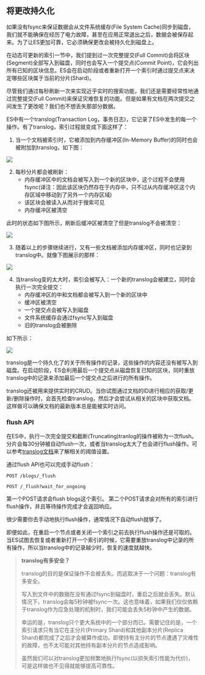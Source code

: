 ## 将更改持久化 ##

如果没有fsync来保证数据会从文件系统缓存(File System Cache)同步到磁盘，我们就不能确保在经历了电力故障，甚至在应用正常退出之后，数据会被保存起来。为了让ES更加可靠，它必须确保更改会被持久化到磁盘上。

在动态可更新的索引一节中，我们提到过一次完整提交(Full Commit)会将区块(Segment)全部写入到磁盘，同时也会写入一个提交点(Commit Point)，它会列出所有已知的区块信息。ES会在启动阶段或者重新打开一个索引时通过提交点来决定哪些区块属于当前的分片(Shard)。

尽管我们通过每秒刷新一次来实现近乎实时的搜索功能，我们还是需要经常性地通过完整提交(Full Commit)来保证灾难恢复的功能。但是如果有文档在两次提交之间发生了更改呢？我们也不想丢失那部分数据。

ES中有一个translog(Transaction Log，事务日志)，它记录了ES中发生的每一个操作。有了translog，索引过程就变成下面这样了：

1. 当一个文档被索引时，它被添加到内存缓冲区(In-Memory Buffer)的同时也会被附加到translog，如下图：

![](http://www.elasticsearch.org/guide/en/elasticsearch/guide/current/images/075_50_pre_refresh.png)

2. 每秒分片都会被刷新：
	- 内存缓冲区中的文档会被写入到一个新的区块中，这个过程不会使用fsync(译注：因此该区块仍然存在于内存中，只不过从内存缓冲区这个内存区域中移动到了另外一个内存区域)
	- 该区块会被读入从而对于搜索可见
	- 内存缓冲区被清空

此时的状态如下图所示，刷新后缓冲区被清空了但是translog不会被清空：

![](http://www.elasticsearch.org/guide/en/elasticsearch/guide/current/images/075_50_post_refresh.png)

3. 随着以上的步骤继续进行，又有一些文档被添加内存缓冲区，同时也记录到translog中。就像下图展示的那样：

![](http://www.elasticsearch.org/guide/en/elasticsearch/guide/current/images/075_50_pre_flush.png)

4. 当translog变的太大时，索引会被写入：一个新的translog会被建立，同时会执行一次完全提交：
	- 内存缓冲区的中和文档都会被写入到一个新的区块中
	- 缓冲区被清空
	- 一个提交点会被写入到磁盘
	- 文件系统缓存会通过fsync写入到磁盘
	- 旧的translog会被删除

如下所示：

![](http://www.elasticsearch.org/guide/en/elasticsearch/guide/current/images/075_50_post_flush.png)

translog是一个持久化了的关于所有操作的记录，这些操作的内容还没有被写入到磁盘。在启动阶段，ES会利用最后一个提交点从磁盘恢复已知的区块，同时重放translog中的记录来添加最后一个提交点之后进行的所有操作。

translog还被用来提供实时的CRUD。当你试图通过文档的ID进行相应的获取/更新/删除操作时，会首先检查translog，然后才会尝试从相关的区块中获取文档。这样做可以确保文档的最新版本总是能被实时访问。

### flush API ###

在ES中，执行一次完全提交和截断(Truncating)tranlog的操作被称为一次flush。分片会每30分钟被自动flush一次，或者当translog太大了也会进行flush操作。可以参考[translog文档](http://www.elasticsearch.org/guide/en/elasticsearch/reference/1.4/index-modules-translog.html)来了解相关的阈值设置。

通过flush API也可以完成手动flush：

```
POST /blogs/_flush 

POST /_flush?wait_for_ongoing 
```

第一个POST请求会flush blogs这个索引。
第二个POST请求会对所有的索引进行flush操作，并且等待操作完成才会返回响应。

很少需要你去手动地执行flush操作，通常情况下自动flush就够了。

即便如此，在重启一个节点或者关闭一个索引之前去执行flush操作还是可取的。当ES试图去恢复或者重新打开一个索引的时候，它需要重放translog中记录的所有操作，所以当translog中的记录越少时，恢复的速度就越快。

> **translog有多安全？**
> 
> translog的目的是保证操作不会被丢失。而这取决于一个问题：translog有多安全。
> 
> 写入到文件中的数据在没有通过fsync到磁盘时，重启之后就会丢失。默认情况下，translog会每5秒钟被fsync一次。这也意味着，如果我们仅仅依赖于translog作为应急处理的机制时，我们可能会丢失5秒钟中产生的数据。
> 
> 幸运的是，translog只个更大系统中的一个部分而已。需要记住的是，一个索引请求只有当它在主分片(Primary Shard)和其他副本分片(Replica Shard)都完成了之后才会被算作成功。即使持有主分片的节点遭遇了灾难性的故障，也不太可能对其他持有副本分片的节点造成影响。
> 
> 虽然我们可以对translog更加频繁地执行fsync(以损失索引性能为代价)，可是这样做也不见得就能够提高可靠性。

